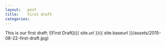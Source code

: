 ```yaml
---
layout:   post
title:    First draft
categories:
---
```


This is our first draft: ![First Draft]({{ site.url }}{{ site.baseurl }}/assets/2015-08-22-first-draft.jpg)
